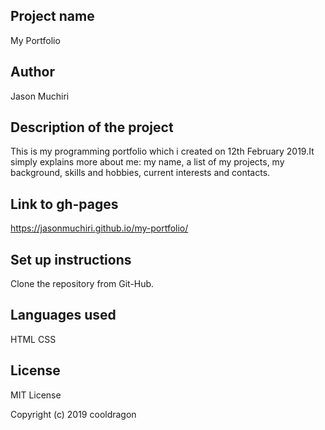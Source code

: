 ## Project name ##
My Portfolio
## Author ##
Jason Muchiri
## Description of the project ##
This is my programming portfolio which i created on 12th February 2019.It simply explains more about me: my name, a list of my projects, my background, skills and hobbies, current interests and contacts.
## Link to gh-pages ##
  https://jasonmuchiri.github.io/my-portfolio/ 
## Set up instructions ##
Clone the repository from Git-Hub.
## Languages used ##
HTML
CSS
## License ##
MIT License

Copyright (c) 2019 cooldragon
